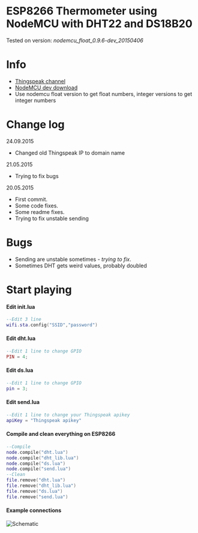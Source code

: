 # **ESP8266 Thermometer using NodeMCU with DHT22 and DS18B20** #
Tested on version: _nodemcu_float_0.9.6-dev_20150406_

# Info
- [Thingspeak channel](https://thingspeak.com/channels/38407)
- [NodeMCU dev download](https://github.com/nodemcu/nodemcu-firmware/releases/)
- Use nodemcu float version to get float numbers, integer versions to get integer numbers

# Change log
24.09.2015
- Changed old Thingspeak IP to domain name

21.05.2015
- Trying to fix bugs

20.05.2015
- First commit.
- Some code fixes.
- Some readme fixes.
- Trying to fix unstable sending

# Bugs
- Sending are unstable sometimes - _trying to fix_.
- Sometimes DHT gets weird values, probably doubled

# Start playing

#### Edit init.lua
```lua
--Edit 3 line
wifi.sta.config("SSID","password")
```

#### Edit dht.lua
```lua
--Edit 1 line to change GPIO
PIN = 4;
```

#### Edit ds.lua
```lua
--Edit 1 line to change GPIO
pin = 3;
```

#### Edit send.lua
```lua
--Edit 1 line to change your Thingspeak apikey
apiKey = "Thingspeak apikey"
```

#### Compile and clean everything on ESP8266
```lua
--Compile
node.compile("dht.lua")
node.compile("dht_lib.lua")
node.compile("ds.lua")
node.compile("send.lua")
--Clean
file.remove("dht.lua")
file.remove("dht_lib.lua")
file.remove("ds.lua")
file.remove("send.lua")
```
#### Example connections
![Schematic](https://raw.githubusercontent.com/toyorg/nodemcu_thermometer/master/schematic.png)